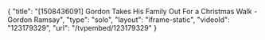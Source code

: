 {
    "title": "[1508436091] Gordon Takes His Family Out For a Christmas Walk - Gordon Ramsay",
    "type": "solo",
    "layout": "iframe-static",
    "videoId": "123179329",
    "url": "\/tvpembed\/123179329"
}